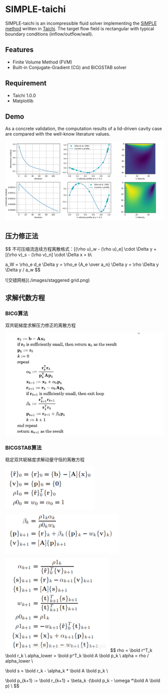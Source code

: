 # SIMPLE-taichi
SIMPLE-taichi is an incompressible fluid solver implementing the [SIMPLE method](https://en.wikipedia.org/wiki/SIMPLE_algorithm) written in [Taichi](https://docs.taichi-lang.org/docs). The target flow field is rectangular with typical boundary conditions (inflow/outflow/wall).

## Features
- Finite Volume Method (FVM)
- Built-in Conjugate-Gradient (CG) and BiCGSTAB solver

## Requirement
- Taichi 1.0.0
- Matplotlib

## Demo
As a concrete validation, the computation results of a lid-driven cavity case are compared with the well-know literature values.

![live-plot-1](./images/live-plot-1.png)

## 压力修正法

$$
不可压缩流连续方程离散格式：[(\rho u)_w - (\rho u)_e] \cdot \Delta y + [(\rho v)_s - (\rho v)_n] \cdot \Delta x = b\\

a_W = \rho_e d_e \Delta y = \rho_e {A_e \over a_n} \Delta y = \rho \Delta y \Delta y / a_w
$$

![交错网格](./images/staggered grid.png)

## 求解代数方程

### BICG算法

双共轭梯度求解压力修正的离散方程

![BICG](./images/BICG.png)

### BICGSTAB算法

稳定双共轭梯度求解动量守恒的离散方程

![初始化阶段](./images/bicgstab-init.png)

![迭代阶段](./images/BICGSTAB-iter1.png)

![迭代阶段](./images/BICGSTAB-iter2.png)
$$
rho = \bold r^T_k \bold r_k  \\
alpha\_lower = \bold p^T_k \bold A \bold p_k \\
alpha = rho / alpha_lower \\

\bold s = \bold r_k - \alpha_k * \bold A \bold p_k \\

\bold p_{k+1} := \bold r_{k+1} + \beta_k ·(\bold p_k - \omega *\bold A \bold p)  \\
$$
